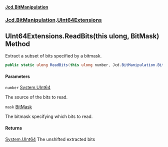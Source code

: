 #### [Jcd.BitManipulation](index 'index')

### [Jcd.BitManipulation](Jcd.BitManipulation 'Jcd.BitManipulation').[UInt64Extensions](Jcd.BitManipulation.UInt64Extensions 'Jcd.BitManipulation.UInt64Extensions')

## UInt64Extensions.ReadBits(this ulong, BitMask) Method

Extract a subset of bits specified by a bitmask.

```csharp
public static ulong ReadBits(this ulong number, Jcd.BitManipulation.BitMask mask);
```

#### Parameters

<a name='Jcd.BitManipulation.UInt64Extensions.ReadBits(thisulong,Jcd.BitManipulation.BitMask).number'></a>

`number` [System.UInt64](https://docs.microsoft.com/en-us/dotnet/api/System.UInt64 'System.UInt64')

The source of the bits to read.

<a name='Jcd.BitManipulation.UInt64Extensions.ReadBits(thisulong,Jcd.BitManipulation.BitMask).mask'></a>

`mask` [BitMask](Jcd.BitManipulation.BitMask 'Jcd.BitManipulation.BitMask')

The bitmask specifying which bits to read.

#### Returns

[System.UInt64](https://docs.microsoft.com/en-us/dotnet/api/System.UInt64 'System.UInt64')
The unshifted extracted bits